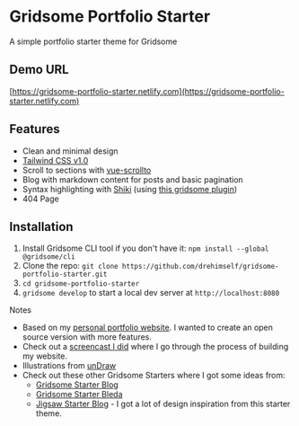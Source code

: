 # Gridsome Portfolio Starter

A simple portfolio starter theme for Gridsome

## Demo URL

[https://gridsome-portfolio-starter.netlify.com](https://gridsome-portfolio-starter.netlify.com)

## Features

- Clean and minimal design
- [Tailwind CSS v1.0](https://tailwindcss.com)
- Scroll to sections with [vue-scrollto](https://github.com/rigor789/vue-scrollto)
- Blog with markdown content for posts and basic pagination
- Syntax highlighting with [Shiki](https://shiki.matsu.io) (using [this gridsome plugin](https://gridsome.org/plugins/gridsome-plugin-remark-shiki))
- 404 Page

## Installation

1. Install Gridsome CLI tool if you don't have it: `npm install --global @gridsome/cli`
2. Clone the repo: `git clone https://github.com/drehimself/gridsome-portfolio-starter.git`
3. `cd gridsome-portfolio-starter`
4. `gridsome develop` to start a local dev server at `http://localhost:8080`

Notes

 - Based on my [personal portfolio website](https://andremadarang.com). I wanted to create an open source version with more features.
 - Check out a [screencast I did](https://www.youtube.com/watch?v=uHo6o1TNQeE) where I go through the process of building my website.
 - Illustrations from [unDraw](https://undraw.co)
 - Check out these other Gridsome Starters where I got some ideas from:
    - [Gridsome Starter Blog](https://github.com/gridsome/gridsome-starter-blog)
    - [Gridsome Starter Bleda](https://github.com/cossssmin/gridsome-starter-bleda)
    - [Jigsaw Starter Blog](https://jigsaw.tighten.co/docs/starter-templates/) - I got a lot of design inspiration from this starter theme.
